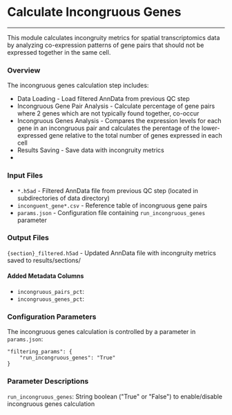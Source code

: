 # Calculate Incongruous Genes
---
This module calculates incongruity metrics for spatial transcriptomics data by analyzing co-expression patterns of gene pairs that should not be expressed together in the same cell.

### Overview
The incongruous genes calculation step includes:

- Data Loading - Load filtered AnnData from previous QC step
- Incongruous Gene Pair Analysis - Calculate percentage of gene pairs where 2 genes which are not typically found together, co-occur
- Incongruous Genes Analysis - Compares the expression levels for each gene in an incongruous pair and calculates the perentage of the lower-expressed gene relative to the total number of genes expressed in each cell
- Results Saving - Save data with incongruity metrics
- 
### Input Files

- `*.h5ad` - Filtered AnnData file from previous QC step (located in subdirectories of data directory)
- `inconguent_gene*.csv` - Reference table of incongruous gene pairs
- `params.json` - Configuration file containing `run_incongruous_genes` parameter
  
### Output Files

`{section}_filtered.h5ad` - Updated AnnData file with incongruity metrics saved to results/sections/

#### Added Metadata Columns
- `incongruous_pairs_pct`:
- `incongruous_genes_pct`:
  
### Configuration Parameters
The incongruous genes calculation is controlled by a parameter in `params.json`:

    "filtering_params": {
        "run_incongruous_genes": "True"
    }

### Parameter Descriptions

`run_incongruous_genes`: String boolean ("True" or "False") to enable/disable incongruous genes calculation

